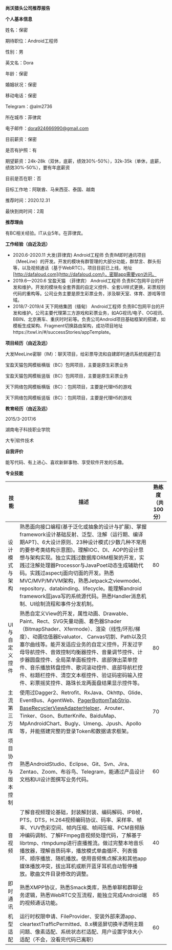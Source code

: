 **尚沃猎头公司推荐报告**



**个人基本信息**

姓名：保密

期待职位：Android工程师

性别：男

英文名：Dora

年龄：保密

婚姻状况：保密

移动电话：保密

Telegram：@alm2736

所在城市：菲律宾

电子邮件：dora924666990@gmail.com

目前薪资：保密

是否有护照：有

期望薪资：24k-28k（双休，底薪，绩效30%-50%），32k-35k（单休，底薪，绩效30%-50%），要有年底薪资

目前是否在职：否

目标工作地：阿联酋、马来西亚、泰国、越南

推荐时间：2020.12.31

最快到岗时间：2周



**推荐理由**

有BC相关经验。IT从业5年。在菲律宾。



**工作经验（由近及远）**

- 2020.6-2020.11 大发(菲律宾) Android工程师 负责IM即时通讯项目（MeeLine）的开发。开发的模块有群管理的大部分功能，群禁言、群头衔等，以及视频通话（基于WebRTC）。项目目前已上线，地址[http://dafaloud.com](http://dafaloud.com/)，密聊app需要vpn访问。
- 2019.6—2020.6 宝盈天猫 （菲律宾） Android工程师 负责BC包网平台的开发和维护。开发的模块有全套界面的自定义控件、全套UI样式更换，彩票规则代码的重构等。公司业务主要是原生彩票业务，涉及聊天室、体育、游戏等领域。
- 2018/7-2019/4 天下网络集团（缅甸） Android工程师 负责BC包网平台的开发和维护。公司主要代理第三方游戏和彩票业务，如AG视讯/电子、OG视讯、BBIN、北京赛车、重庆时时彩等。负责公司Android项目基础框架的搭建，如模板生成架构、Fragment切换路由架构，成功项目地址https://txwl.in/#/successStories/appTemplate。 



**项目经历（由近及远）**

大发MeeLine密聊（IM）：聊天项目，给彩票导流和自建即时通讯系统规避打击

宝盈天猫包网模板横版（BC）包网项目，主要是原生彩票业务

宝盈天猫包网模板竖版（BC）包网项目，主要是原生彩票业务

天下网络包网模板横版（BC）：包网项目，主要是代理H5的游戏

天下网络包网模板竖版（BC）：包网项目，主要是代理H5的游戏



**教育经历（由近及远）**

2015/3-2017/6

湖南电子科技职业学院 

大专|软件技术 



**自我评价**

能写代码、有上进心、喜欢新鲜事物、享受软件开发的乐趣。



**专业技能**

| **技    能**       | **描述**                                                     | 熟练度（共100分） |
| ------------------ | ------------------------------------------------------------ | ----------------- |
| 设计模式与架构     | 熟悉面向接口编程(基于泛化或抽象的设计与扩展)、掌握framework设计基础反射、泛型、注解（运行期、编译期APT)、6大设计原则、23种设计模式(少数几种不常用的要参考类结构示意图)。理解IOC、DI、AOP的设计思想与架构实现。独立实践过数据库ORM框架的开发，实践过注解处理器Processor与JavaPoet动态生成辅助代码。实践过aspectj面向切面的开发。熟悉MVC/MVP/MVVM架构，熟悉Jetpack之viewmodel、repository、databinding、lifecycle。能理解android framework层java写的系统源代码。熟悉Handler消息机制、UI绘制流程和事件分发机制。 | 80                |
| UI与自定义控件     | 熟悉自定义View的开发，属性动画、Drawable、Paint、Rect、SVG矢量动画、着色器Shader（BitmapShader、Xfermode）、渲染（线性/环形/梯度）、动画估值器Evaluator、 Canvas切割、Path以及贝塞尔曲线等。能开发适应业务的自定义控件。开发过字母导航控件、音效控制均衡器控件、音量调节控件、计步器圆盘控件、全局菜单面板控件、底部弹出菜单控件、音乐播放转盘控件、歌词滚动控件、底部导航栏控件、标题栏控件、清空文本框控件、验证码密码输入控件、彩票摇奖控件、路珠长龙两面盘结果显示控件等。 | 80                |
| 主流第三方库       | 使用过Dagger2、Retrofit、RxJava、Okhttp、Glide、EventBus、AgentWeb、[PagerBottomTabStrip](https://github.com/tyzlmjj/PagerBottomTabStrip)、[BaseRecyclerViewAdapterHelper](https://github.com/CymChad/BaseRecyclerViewAdapterHelper)、Arouter、Tinker、Gson、ButterKnife、BaiduMap、MpAndroidChart、Bugly、Umeng、Jpush、Apollo等，并能搭建完整的登录Token和数据请求框架。 | 70                |
| 项目协作与版本控制 | 熟悉AndroidStudio、Eclipse、Git、Svn、Jira、Zentao、Zoom、布谷鸟、Telegram，能通过产品设计文档和UI设计图撰写业务代码。 | 60                |
| 音视频             | 了解音视频理论基础，封装解封装、编码解码、IPB帧，PTS，DTS，H.264视频编码协议、码率、采样率、帧率、YUV色彩空间、帧内压缩、帧间压缩、PCM音频脉冲编码调制、了解FFmpeg音视频处理代码，了解基于librtmp、rtmpdump进行直播推流。做过完整本地音乐播放器，理解音质码率，播放模式单曲循环、列表循环、顺序播放、随机播放。使用音频焦点解决和其他app媒体播放冲突，拔出耳机或断开蓝牙耳机自动暂停播放。歌曲文件目录修改的调整。 | 40                |
| 即时通讯           | 熟悉XMPP协议，熟悉Smack类库，熟悉单聊和群聊业务逻辑，熟悉WebRTC交互流程，能独立完成Android端的视频通话功能。 | 85                |
| 机型适配           | 运行时权限申请、FileProvider、安装外部来源app、cleartextTrafficPermitted、8.x横竖屏切换半透明主题问题、像素适配、系统状态栏适配、用户设置字体大小适配（不会，没看完代码已离职） | 60                |
